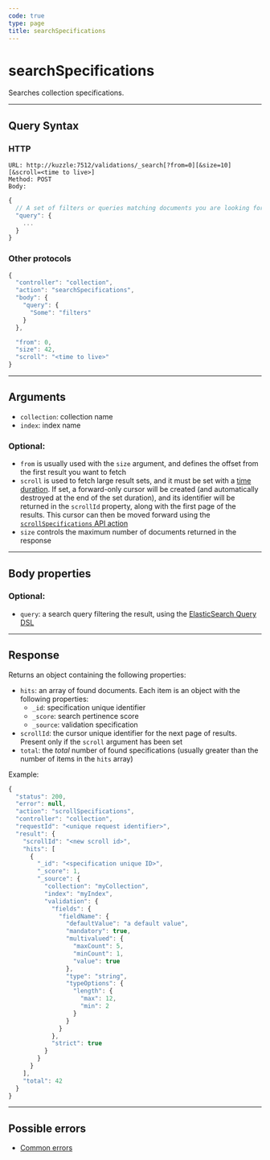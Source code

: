 ```yaml
---
code: true
type: page
title: searchSpecifications
---
```


# searchSpecifications



Searches collection specifications.

---

## Query Syntax

### HTTP

```http
URL: http://kuzzle:7512/validations/_search[?from=0][&size=10][&scroll=<time to live>]
Method: POST
Body:
```

```js
{
  // A set of filters or queries matching documents you are looking for.
  "query": {
    ...
  }
}
```

### Other protocols

```js
{
  "controller": "collection",
  "action": "searchSpecifications",
  "body": {
    "query": {
      "Some": "filters"
    }
  },

  "from": 0,
  "size": 42,
  "scroll": "<time to live>"
}
```

---

## Arguments

- `collection`: collection name
- `index`: index name

### Optional:

- `from` is usually used with the `size` argument, and defines the offset from the first result you want to fetch
- `scroll` is used to fetch large result sets, and it must be set with a [time duration](https://www.elastic.co/guide/en/elasticsearch/reference/5.6/common-options.html#time-units). If set, a forward-only cursor will be created (and automatically destroyed at the end of the set duration), and its identifier will be returned in the `scrollId` property, along with the first page of the results. This cursor can then be moved forward using the [`scrollSpecifications` API action](/core/1/api/controllers/collection/scroll-specifications)
- `size` controls the maximum number of documents returned in the response

---

## Body properties

### Optional:

- `query`: a search query filtering the result, using the [ElasticSearch Query DSL](https://www.elastic.co/guide/en/elasticsearch/reference/5.6/query-dsl.html)

---

## Response

Returns an object containing the following properties:

- `hits`: an array of found documents. Each item is an object with the following properties:
  - `_id`: specification unique identifier
  - `_score`: search pertinence score
  - `_source`: validation specification
- `scrollId`: the cursor unique identifier for the next page of results. Present only if the `scroll` argument has been set
- `total`: the _total_ number of found specifications (usually greater than the number of items in the `hits` array)

Example:

```js
{
  "status": 200,
  "error": null,
  "action": "scrollSpecifications",
  "controller": "collection",
  "requestId": "<unique request identifier>",
  "result": {
    "scrollId": "<new scroll id>",
    "hits": [
      {
        "_id": "<specification unique ID>",
        "_score": 1,
        "_source": {
          "collection": "myCollection",
          "index": "myIndex",
          "validation": {
            "fields": {
              "fieldName": {
                "defaultValue": "a default value",
                "mandatory": true,
                "multivalued": {
                  "maxCount": 5,
                  "minCount": 1,
                  "value": true
                },
                "type": "string",
                "typeOptions": {
                  "length": {
                    "max": 12,
                    "min": 2
                  }
                }
              }
            },
            "strict": true
          }
        }
      }
    ],
    "total": 42
  }
}
```

---

## Possible errors

- [Common errors](/core/1/api/essentials/errors/handling#common-errors)
